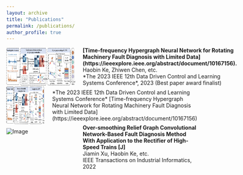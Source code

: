```yaml
---
layout: archive
title: "Publications"
permalink: /publications/
author_profile: true
---
```


<div style="display: flex; align-items: center;">
  <img src="../images/TFHGNN.png" alt="Image" width="180" height="100" style="margin-right: 20px;">
  <div style="display: flex; flex-direction: column;">
    <span style="font-weight: bold;">[Time-frequency Hypergraph Neural Network for Rotating Machinery Fault Diagnosis with Limited Data](https://ieeexplore.ieee.org/abstract/document/10167156).</span>
    <span>Haobin Ke, Zhiwen Chen, etc.<br>*The 2023 IEEE 12th Data Driven Control and Learning Systems Conference*, 2023 (Best paper award finalist)</span>
  </div>
</div>

<div style="display: flex; align-items: center;">
  <img src="../images/TFHGNN.png" alt="Image" width="100" height="100" style="margin-right: 20px;">
  <div>
    *The 2023 IEEE 12th Data Driven Control and Learning Systems Conference* [Time-frequency Hypergraph Neural Network for Rotating Machinery Fault Diagnosis with Limited Data](https://ieeexplore.ieee.org/abstract/document/10167156)
  </div>
</div>

<div style="display: flex; align-items: center;">
  <img src="../images/OSRGCN.png" alt="Image" width="180" height="100" style="margin-right: 20px;">
  <div style="display: flex; flex-direction: column;">
    <span style="font-weight: bold;">Over-smoothing Relief Graph Convolutional Network-Based Fault Diagnosis Method With Application to the Rectifier of High-Speed Trains [J]</span>
    <span>Jiamin Xu, Haobin Ke, etc.<br>IEEE Transactions on Industrial Informatics, 2022</span>
  </div>
</div>

